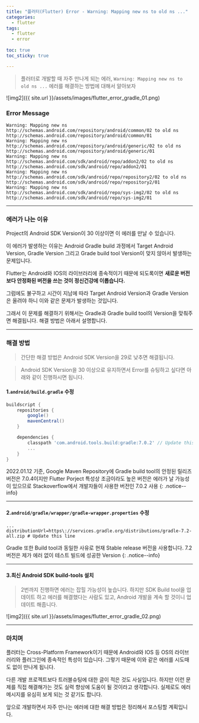 ```yaml
---
title: "플러터(Flutter) Error - Warning: Mapping new ns to old ns ..."
categories:
  - flutter
tags:
  - flutter
  - error
  
toc: true
toc_sticky: true

---
```


> 플러터로 개발할 때 자주 만나게 되는 에러, `Warning: Mapping new ns to old ns ...` 에러를 해결하는 방법에 대해서 알아보자

![img2]({{ site.url }}/assets/images/flutter_error_gradle_01.png)


### Error Message

```terminal
Warning: Mapping new ns http://schemas.android.com/repository/android/common/02 to old ns http://schemas.android.com/repository/android/common/01
Warning: Mapping new ns http://schemas.android.com/repository/android/generic/02 to old ns http://schemas.android.com/repository/android/generic/01
Warning: Mapping new ns http://schemas.android.com/sdk/android/repo/addon2/02 to old ns http://schemas.android.com/sdk/android/repo/addon2/01
Warning: Mapping new ns http://schemas.android.com/sdk/android/repo/repository2/02 to old ns http://schemas.android.com/sdk/android/repo/repository2/01
Warning: Mapping new ns http://schemas.android.com/sdk/android/repo/sys-img2/02 to old ns http://schemas.android.com/sdk/android/repo/sys-img2/01
```

----------


### 에러가 나는 이유

Project의 Android SDK Version이 30 이상이면 이 에러를 만날 수 있습니다.

이 에러가 발생하는 이유는 Android Gradle build 과정에서 Target Android Version, Gradle Version 그리고 Grade build tool Version이 맞지 않아서 발생하는 문제입니다.

Flutter는 Android와 IOS의 라이브러리에 종속적이기 때문에 되도록이면 **새로운 버전보다 안정화된 버전을 쓰는 것이 정신건강에 이롭습니다.**

그럼에도 불구하고 시간이 지남에 따라 Target Android Version과 Gradle Version은 올려야 하니 이와 같은 문제가 발생하는 것입니다.

그래서 이 문제를 해결하기 위해서는 Gradle과 Gradle build tool의 Version을 맞춰주면 해결됩니다. 해결 방법은 아래서 설명합니다.


----------

### 해결 방법

> 간단한 해결 방법은 Android SDK Version을 29로 낮추면 해결됩니다.

> Android SDK Version을 30 이상으로 유지하면서 Error를 슈팅하고 싶다면 아래와 같이 진행하시면 됩니다.


#### 1.`android/build.gradle` 수정 

```gradle
buildscript {
    repositories {
        google()
        mavenCentral()
    }

    dependencies {
        classpath 'com.android.tools.build:gradle:7.0.2' // Update this line
        ...
    }
}
```

2022.01.12 기준, Google Maven Repository에 Gradle build tool의 안정된 릴리즈 버전은 7.0.4이지만 Flutter Porject 특성상 조금이라도 높은 버전은 에러가 날 가능성이 있으므로 Stackoverflow에서 개발자들이 사용한 버전인 7.0.2 사용
{: .notice--info}

----------


#### 2.`android/gradle/wrapper/gradle-wrapper.properties` 수정

```properties
...
distributionUrl=https\://services.gradle.org/distributions/gradle-7.2-all.zip # Update this line

```

Gradle 또한 Build tool과 동일한 사유로 현재 Stable release 버전을 사용합니다. 7.2 버전은 제가 에러 없이 테스트 빌드에 성공한 Version
{: .notice--info}


----------

#### 3.최신 Android SDK build-tools 설치

> 2번까지 진행하면 에러는 잡힐 가능성이 높습니다. 하지만 SDK Build tool을 업데이트 하고 에러를 해결했다는 사람도 있고, Android 개발을 계속 할 것이니 업데이트 해줍니다.

![img2]({{ site.url }}/assets/images/flutter_error_gradle_02.png)


----------

### 마치며

플러터는 Cross-Platform Framework이기 때문에 Android와 IOS 등 OS의 라이브러리와 플러그인에 종속적인 특성이 있습니다. 그렇기 때문에 이와 같은 에러를 시도때도 없이 만나게 됩니다.

다른 개발 프로젝트보다 트러블슈팅에 대한 글이 적은 것도 사실입니다.  하지만 이런 문제를 직접 해결해가는 것도 실력 향상에 도움이 될 것이라고 생각합니다. 실제로도 에러 메시지를 유심히 보게 되는 것 같기도 합니다.

앞으로 개발하면서 자주 만나는 에러에 대한 해결 방법은 정리해서 포스팅할 계획입니다.
